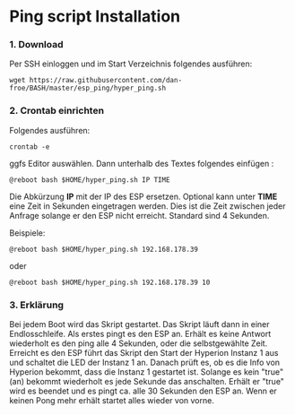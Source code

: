 # Ping script Installation

### 1. Download
Per SSH einloggen und im Start Verzeichnis folgendes ausführen:

<pre><code>wget https://raw.githubusercontent.com/dan-froe/BASH/master/esp_ping/hyper_ping.sh</code></pre>

### 2. Crontab einrichten
Folgendes ausführen: <pre><code>crontab -e</code></pre>
ggfs Editor auswählen.
Dann unterhalb des Textes folgendes einfügen :

<pre><code>@reboot bash $HOME/hyper_ping.sh IP TIME</code></pre>

Die Abkürzung **IP** mit der IP des ESP ersetzen.
Optional kann unter **TIME** eine Zeit in Sekunden eingetragen werden. Dies ist die Zeit zwischen jeder Anfrage solange er den ESP nicht erreicht. Standard sind 4 Sekunden. 

Beispiele:

<pre><code>@reboot bash $HOME/hyper_ping.sh 192.168.178.39</code></pre>

oder

<pre><code>@reboot bash $HOME/hyper_ping.sh 192.168.178.39 10</code></pre>

### 3. Erklärung
Bei jedem Boot wird das Skript gestartet. Das Skript läuft dann in einer Endlosschleife. Als erstes pingt es den ESP an. Erhält es keine Antwort wiederholt es den ping alle 4 Sekunden, oder die selbstgewählte Zeit. 
Erreicht es den ESP führt das Skript den Start der Hyperion Instanz 1 aus und schaltet die LED der Instanz 1 an. Danach prüft es, ob es die Info von Hyperion bekommt, dass die Instanz 1 gestartet ist. Solange es kein "true" (an) bekommt wiederholt es jede Sekunde das anschalten.
Erhält er "true" wird es beendet und es pingt ca. alle 30 Sekunden den ESP an. Wenn er keinen Pong mehr erhält startet alles wieder von vorne. 
